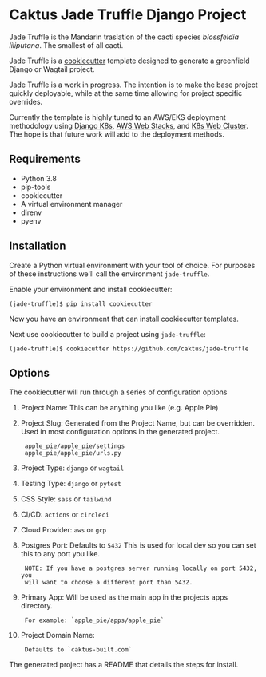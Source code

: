 Caktus Jade Truffle Django Project
==================================

Jade Truffle is the Mandarin traslation of the cacti species
*blossfeldia liliputana*. The smallest of all cacti.

Jade Truffle is a
[cookiecutter](https://github.com/cookiecutter/cookiecutter) template
designed to generate a greenfield Django or Wagtail project.

Jade Truffle is a work in progress. The intention is to make the base
project quickly deployable, while at the same time allowing for project
specific overrides.

Currently the template is highly tuned to an AWS/EKS deployment
methodology using [Django
K8s](https://github.com/caktus/ansible-role-django-k8s), [AWS Web
Stacks](https://github.com/caktus/ansible-role-aws-web-stacks), and [K8s
Web Cluster](https://github.com/caktus/ansible-role-k8s-web-cluster).
The hope is that future work will add to the deployment methods.

Requirements
------------

-   Python 3.8
-   pip-tools
-   cookiecutter
-   A virtual environment manager
-   direnv
-   pyenv

Installation
------------

Create a Python virtual environment with your tool of choice. For
purposes of these instructions we'll call the environment
`jade-truffle`.

Enable your environment and install cookiecutter:

    (jade-truffle)$ pip install cookiecutter

Now you have an environment that can install cookiecutter templates.

Next use cookiecutter to build a project using `jade-truffle`:

    (jade-truffle)$ cookiecutter https://github.com/caktus/jade-truffle

Options
-------

The cookiecutter will run through a series of configuration options

1. Project Name: This can be anything you like (e.g. Apple Pie)

1. Project Slug: Generated from the Project Name, but can be overridden.
   Used in most configuration options in the generated project.
    
        apple_pie/apple_pie/settings
        apple_pie/apple_pie/urls.py

1. Project Type: `django` or `wagtail`
1. Testing Type: `django` or `pytest`
1. CSS Style: `sass` or `tailwind`
1. CI/CD: `actions` or `circleci`    
1. Cloud Provider: `aws` or `gcp`
1. Postgres Port: Defaults to `5432`
   This is used for local dev so you can set this to any port you like. 
   
        NOTE: If you have a postgres server running locally on port 5432, you
        will want to choose a different port than 5432.

1. Primary App: Will be used as the main app in the projects apps directory.
   
        For example: `apple_pie/apps/apple_pie`

1. Project Domain Name:
    
        Defaults to `caktus-built.com`

The generated project has a README that details the steps for install.
